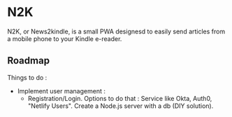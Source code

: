 # N2K

N2K, or News2kindle, is a small PWA designesd to easily send articles from a mobile phone to your Kindle e-reader.

## Roadmap 
Things to do :
- Implement user management : 
  - Registration/Login. Options to do that : Service like Okta, Auth0, "Netlify Users". Create a Node.js server with a db (DIY solution). 
